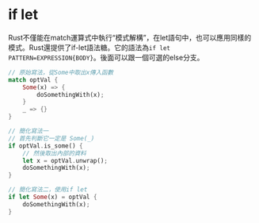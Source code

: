 # if let

Rust不僅能在match運算式中執行“模式解構”，在let語句中，也可以應用同樣的模式。Rust還提供了if-let語法糖。它的語法為`if let PATTERN=EXPRESSION{BODY}`。後面可以跟一個可選的else分支。

```rust
// 原始寫法，從Some中取出x傳入函數
match optVal {
    Some(x) => {
        doSomethingWith(x);
    }
    _ => {}
}

// 簡化寫法一
// 首先判斷它一定是 Some(_)
if optVal.is_some() { 
    // 然後取出內部的資料
    let x = optVal.unwrap(); 
    doSomethingWith(x);
}

// 簡化寫法二，使用if let
if let Some(x) = optVal {
    doSomethingWith(x);
}
```

